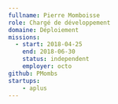 ```yaml
---
fullname: Pierre Momboisse
role: Chargé de développement
domaine: Déploiement
missions:
  - start: 2018-04-25
    end: 2018-06-30
    status: independent
    employer: octo
github: PMombs
startups:
    - aplus
---
```


